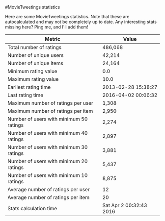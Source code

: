 #MovieTweetings statistics

Here are some MovieTweetings statistics. Note that these are autocalculated and may not be completely up to date. Any interesting stats missing here? Ping me, and I'll add them!

Metric | Value
--- | ---
Total number of ratings                 | 486,068
Number of unique users                  | 42,214
Number of unique items                  | 24,164
Minimum rating value                    | 0.0
Maximum rating value                    | 10.0
Earliest rating time                    | 2013-02-28 15:38:27
Last rating time                        | 2016-04-02 00:06:32
Maximum number of ratings per user      | 1,308
Maximum number of ratings per item      | 2,950
Number of users with minimum 50 ratings | 2,274
Number of users with minimum 40 ratings | 2,897
Number of users with minimum 30 ratings | 3,881
Number of users with minimum 20 ratings | 5,437
Number of users with minimum 10 ratings | 8,875
Average number of ratings per user      | 12
Average number of ratings per item      | 20
Stats calculation time                  | Sat Apr  2 00:32:43 2016

